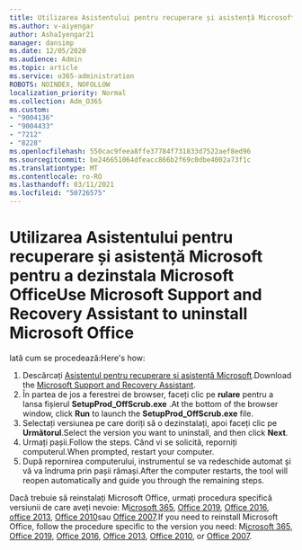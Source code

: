 ```yaml
---
title: Utilizarea Asistentului pentru recuperare și asistență Microsoft pentru a dezinstala Microsoft Office
ms.author: v-aiyengar
author: AshaIyengar21
manager: dansimp
ms.date: 12/05/2020
ms.audience: Admin
ms.topic: article
ms.service: o365-administration
ROBOTS: NOINDEX, NOFOLLOW
localization_priority: Normal
ms.collection: Adm_O365
ms.custom:
- "9004136"
- "9004433"
- "7212"
- "8228"
ms.openlocfilehash: 550cac9feea8ffe37784f731833d7522aef8ed96
ms.sourcegitcommit: be246651064dfeacc866b2f69c0dbe4002a73f1c
ms.translationtype: MT
ms.contentlocale: ro-RO
ms.lasthandoff: 03/11/2021
ms.locfileid: "50726575"
---
```

# <a name="use-microsoft-support-and-recovery-assistant-to-uninstall-microsoft-office"></a><span data-ttu-id="77a39-102">Utilizarea Asistentului pentru recuperare și asistență Microsoft pentru a dezinstala Microsoft Office</span><span class="sxs-lookup"><span data-stu-id="77a39-102">Use Microsoft Support and Recovery Assistant to uninstall Microsoft Office</span></span>

<span data-ttu-id="77a39-103">Iată cum se procedează:</span><span class="sxs-lookup"><span data-stu-id="77a39-103">Here's how:</span></span>

1. <span data-ttu-id="77a39-104">Descărcați [Asistentul pentru recuperare și asistență Microsoft](https://go.microsoft.com/fwlink/?linkid=2139122).</span><span class="sxs-lookup"><span data-stu-id="77a39-104">Download the [Microsoft Support and Recovery Assistant](https://go.microsoft.com/fwlink/?linkid=2139122).</span></span>
1. <span data-ttu-id="77a39-105">În partea de jos a ferestrei de browser, faceți clic pe **rulare** pentru a lansa fișierul **SetupProd_OffScrub.exe** .</span><span class="sxs-lookup"><span data-stu-id="77a39-105">At the bottom of the browser window, click **Run** to launch the **SetupProd_OffScrub.exe** file.</span></span>
1. <span data-ttu-id="77a39-106">Selectați versiunea pe care doriți să o dezinstalați, apoi faceți clic pe **Următorul**.</span><span class="sxs-lookup"><span data-stu-id="77a39-106">Select the version you want to uninstall, and then click **Next**.</span></span>
1. <span data-ttu-id="77a39-107">Urmați pașii.</span><span class="sxs-lookup"><span data-stu-id="77a39-107">Follow the steps.</span></span> <span data-ttu-id="77a39-108">Când vi se solicită, reporniți computerul.</span><span class="sxs-lookup"><span data-stu-id="77a39-108">When prompted, restart your computer.</span></span>
1. <span data-ttu-id="77a39-109">După repornirea computerului, instrumentul se va redeschide automat și vă va îndruma prin pașii rămași.</span><span class="sxs-lookup"><span data-stu-id="77a39-109">After the computer restarts, the tool will reopen automatically and guide you through the remaining steps.</span></span>

<span data-ttu-id="77a39-110">Dacă trebuie să reinstalați Microsoft Office, urmați procedura specifică versiunii de care aveți nevoie: M[icrosoft 365](https://go.microsoft.com/fwlink/?linkid=2138843), [Office 2019](https://go.microsoft.com/fwlink/?linkid=2138843), [Office 2016](https://go.microsoft.com/fwlink/?linkid=2138919), [office 2013](https://go.microsoft.com/fwlink/?linkid=2138919), [Office 2010](https://go.microsoft.com/fwlink/?linkid=2139237)sau [Office 2007](https://go.microsoft.com/fwlink/?linkid=2138644).</span><span class="sxs-lookup"><span data-stu-id="77a39-110">If you need to reinstall Microsoft Office, follow the procedure specific to the version you need: M[icrosoft 365](https://go.microsoft.com/fwlink/?linkid=2138843), [Office 2019](https://go.microsoft.com/fwlink/?linkid=2138843), [Office 2016](https://go.microsoft.com/fwlink/?linkid=2138919), [Office 2013](https://go.microsoft.com/fwlink/?linkid=2138919), [Office 2010](https://go.microsoft.com/fwlink/?linkid=2139237), or [Office 2007](https://go.microsoft.com/fwlink/?linkid=2138644).</span></span>